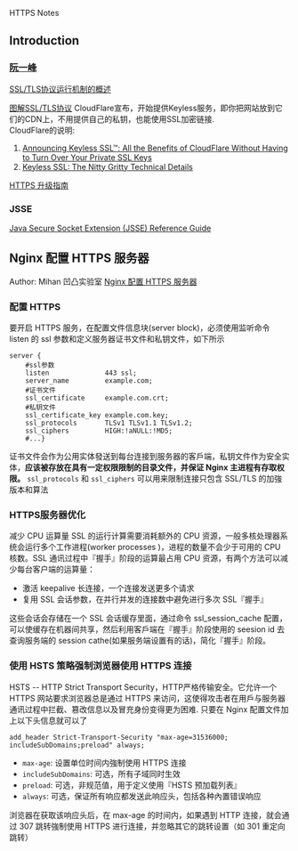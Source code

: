 HTTPS Notes

## Introduction
### [阮一峰](http://www.ruanyifeng.com)
[SSL/TLS协议运行机制的概述](http://www.ruanyifeng.com/blog/2014/02/ssl_tls.html)

[图解SSL/TLS协议](http://www.ruanyifeng.com/blog/2014/09/illustration-ssl.html)
CloudFlare宣布，开始提供Keyless服务，即你把网站放到它们的CDN上，不用提供自己的私钥，也能使用SSL加密链接.  
CloudFlare的说明:
1. [Announcing Keyless SSL™: All the Benefits of CloudFlare Without Having to Turn Over Your Private SSL Keys](https://blog.cloudflare.com/announcing-keyless-ssl-all-the-benefits-of-cloudflare-without-having-to-turn-over-your-private-ssl-keys/)
2. [Keyless SSL: The Nitty Gritty Technical Details](https://blog.cloudflare.com/keyless-ssl-the-nitty-gritty-technical-details/)

[HTTPS 升级指南](http://www.ruanyifeng.com/blog/2016/08/migrate-from-http-to-https.html)

### JSSE
[Java Secure Socket Extension (JSSE) Reference Guide](https://docs.oracle.com/javase/8/docs/technotes/guides/security/jsse/JSSERefGuide.html)

## Nginx 配置 HTTPS 服务器
Author: Mihan 凹凸实验室 [Nginx 配置 HTTPS 服务器](https://mp.weixin.qq.com/s?__biz=MzIxMzExMjYwOQ==&mid=2651890628&idx=1&sn=ef48f59b49fede80813ac1f53dee22e2&scene=23&srcid=0823lFKQB1MdUfoGjf5h1cCk#rd)
### 配置 HTTPS
要开启 HTTPS 服务，在配置文件信息块(server block)，必须使用监听命令 listen 的 ssl 参数和定义服务器证书文件和私钥文件，如下所示

```
server {
    #ssl参数
    listen              443 ssl;
    server_name         example.com;
    #证书文件
    ssl_certificate     example.com.crt;
    #私钥文件
    ssl_certificate_key example.com.key;
    ssl_protocols       TLSv1 TLSv1.1 TLSv1.2;
    ssl_ciphers         HIGH:!aNULL:!MD5;
    #...}
```

证书文件会作为公用实体發送到每台连接到服务器的客戶端，私钥文件作为安全实体，**应该被存放在具有一定权限限制的目录文件，并保证 Nginx 主进程有存取权限。**
`ssl_protocols` 和 `ssl_ciphers` 可以用来限制连接只包含 SSL/TLS 的加強版本和算法

### HTTPS服务器优化
减少 CPU 运算量
SSL 的运行计算需要消耗额外的 CPU 资源，一般多核处理器系统会运行多个工作进程(worker processes )，进程的数量不会少于可用的 CPU 核数。SSL 通讯过程中『握手』阶段的运算最占用 CPU 资源，有两个方法可以减少每台客户端的运算量：

* 激活 keepalive 长连接，一个连接发送更多个请求
* 复用 SSL 会话参数，在并行并发的连接数中避免进行多次 SSL『握手』

这些会话会存储在一个 SSL 会话缓存里面，通过命令 ssl_session_cache 配置，可以使缓存在机器间共享，然后利用客戶端在『握手』阶段使用的 seesion id 去查询服务端的 session cathe(如果服务端设置有的话)，简化『握手』阶段。

### 使用 HSTS 策略强制浏览器使用 HTTPS 连接
HSTS -- HTTP Strict Transport Security，HTTP严格传输安全。它允许一个 HTTPS 网站要求浏览器总是通过 HTTPS 来访问，这使得攻击者在用戶与服务器通讯过程中拦截、篡改信息以及冒充身份变得更为困难. 只要在 Nginx 配置文件加上以下头信息就可以了

```
add_header Strict-Transport-Security "max-age=31536000; includeSubDomains;preload" always;
```

* `max-age`: 设置单位时间内強制使用 HTTPS 连接
* `includeSubDomains`: 可选，所有子域同时生效
* `preload`: 可选，非规范值，用于定义使用『HSTS 预加载列表』
* `always`: 可选，保证所有响应都发送此响应头，包括各种內置错误响应

浏览器在获取该响应头后，在 max-age 的时间内，如果遇到 HTTP 连接，就会通过 307 跳转強制使用 HTTPS 进行连接，并忽略其它的跳转设置（如 301 重定向跳转）
